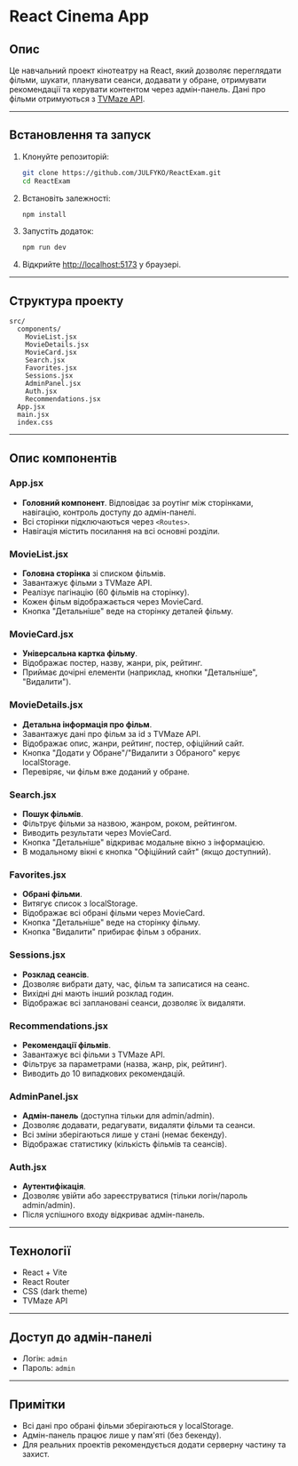 # React Cinema App

## Опис

Це навчальний проект кінотеатру на React, який дозволяє переглядати фільми, шукати, планувати сеанси, додавати у обране, отримувати рекомендації та керувати контентом через адмін-панель. Дані про фільми отримуються з [TVMaze API](https://www.tvmaze.com/api).

---

## Встановлення та запуск

1. Клонуйте репозиторій:
   ```sh
   git clone https://github.com/JULFYKO/ReactExam.git
   cd ReactExam
   ```
2. Встановіть залежності:
   ```sh
   npm install
   ```
3. Запустіть додаток:
   ```sh
   npm run dev
   ```
4. Відкрийте [http://localhost:5173](http://localhost:5173) у браузері.

---

## Структура проекту

```
src/
  components/
    MovieList.jsx
    MovieDetails.jsx
    MovieCard.jsx
    Search.jsx
    Favorites.jsx
    Sessions.jsx
    AdminPanel.jsx
    Auth.jsx
    Recommendations.jsx
  App.jsx
  main.jsx
  index.css
```

---

## Опис компонентів

### App.jsx

- **Головний компонент**. Відповідає за роутінг між сторінками, навігацію, контроль доступу до адмін-панелі.
- Всі сторінки підключаються через `<Routes>`.
- Навігація містить посилання на всі основні розділи.

### MovieList.jsx

- **Головна сторінка** зі списком фільмів.
- Завантажує фільми з TVMaze API.
- Реалізує пагінацію (60 фільмів на сторінку).
- Кожен фільм відображається через MovieCard.
- Кнопка "Детальніше" веде на сторінку деталей фільму.

### MovieCard.jsx

- **Універсальна картка фільму**.
- Відображає постер, назву, жанри, рік, рейтинг.
- Приймає дочірні елементи (наприклад, кнопки "Детальніше", "Видалити").

### MovieDetails.jsx

- **Детальна інформація про фільм**.
- Завантажує дані про фільм за id з TVMaze API.
- Відображає опис, жанри, рейтинг, постер, офіційний сайт.
- Кнопка "Додати у Обране"/"Видалити з Обраного" керує localStorage.
- Перевіряє, чи фільм вже доданий у обране.

### Search.jsx

- **Пошук фільмів**.
- Фільтрує фільми за назвою, жанром, роком, рейтингом.
- Виводить результати через MovieCard.
- Кнопка "Детальніше" відкриває модальне вікно з інформацією.
- В модальному вікні є кнопка "Офіційний сайт" (якщо доступний).

### Favorites.jsx

- **Обрані фільми**.
- Витягує список з localStorage.
- Відображає всі обрані фільми через MovieCard.
- Кнопка "Детальніше" веде на сторінку фільму.
- Кнопка "Видалити" прибирає фільм з обраних.

### Sessions.jsx

- **Розклад сеансів**.
- Дозволяє вибрати дату, час, фільм та записатися на сеанс.
- Вихідні дні мають інший розклад годин.
- Відображає всі заплановані сеанси, дозволяє їх видаляти.

### Recommendations.jsx

- **Рекомендації фільмів**.
- Завантажує всі фільми з TVMaze API.
- Фільтрує за параметрами (назва, жанр, рік, рейтинг).
- Виводить до 10 випадкових рекомендацій.

### AdminPanel.jsx

- **Адмін-панель** (доступна тільки для admin/admin).
- Дозволяє додавати, редагувати, видаляти фільми та сеанси.
- Всі зміни зберігаються лише у стані (немає бекенду).
- Відображає статистику (кількість фільмів та сеансів).

### Auth.jsx

- **Аутентифікація**.
- Дозволяє увійти або зареєструватися (тільки логін/пароль admin/admin).
- Після успішного входу відкриває адмін-панель.

---

## Технології

- React + Vite
- React Router
- CSS (dark theme)
- TVMaze API

---

## Доступ до адмін-панелі

- Логін: `admin`
- Пароль: `admin`

---

## Примітки

- Всі дані про обрані фільми зберігаються у localStorage.
- Адмін-панель працює лише у пам'яті (без бекенду).
- Для реальних проектів рекомендується додати серверну частину та захист.